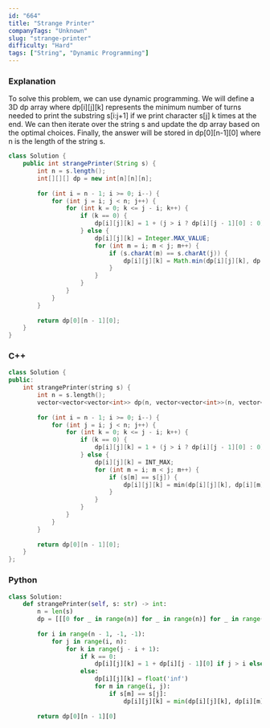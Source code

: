 ```yaml
---
id: "664"
title: "Strange Printer"
companyTags: "Unknown"
slug: "strange-printer"
difficulty: "Hard"
tags: ["String", "Dynamic Programming"]
---
```


### Explanation
To solve this problem, we can use dynamic programming. We will define a 3D dp array where dp[i][j][k] represents the minimum number of turns needed to print the substring s[i:j+1] if we print character s[j] k times at the end. We can then iterate over the string s and update the dp array based on the optimal choices. Finally, the answer will be stored in dp[0][n-1][0] where n is the length of the string s.

```java
class Solution {
    public int strangePrinter(String s) {
        int n = s.length();
        int[][][] dp = new int[n][n][n];
        
        for (int i = n - 1; i >= 0; i--) {
            for (int j = i; j < n; j++) {
                for (int k = 0; k <= j - i; k++) {
                    if (k == 0) {
                        dp[i][j][k] = 1 + (j > i ? dp[i][j - 1][0] : 0);
                    } else {
                        dp[i][j][k] = Integer.MAX_VALUE;
                        for (int m = i; m < j; m++) {
                            if (s.charAt(m) == s.charAt(j)) {
                                dp[i][j][k] = Math.min(dp[i][j][k], dp[i][m][k - 1] + dp[m + 1][j - 1][0]);
                            }
                        }
                    }
                }
            }
        }
        
        return dp[0][n - 1][0];
    }
}
```

### C++
```cpp
class Solution {
public:
    int strangePrinter(string s) {
        int n = s.length();
        vector<vector<vector<int>> dp(n, vector<vector<int>>(n, vector<int>(n)));
        
        for (int i = n - 1; i >= 0; i--) {
            for (int j = i; j < n; j++) {
                for (int k = 0; k <= j - i; k++) {
                    if (k == 0) {
                        dp[i][j][k] = 1 + (j > i ? dp[i][j - 1][0] : 0);
                    } else {
                        dp[i][j][k] = INT_MAX;
                        for (int m = i; m < j; m++) {
                            if (s[m] == s[j]) {
                                dp[i][j][k] = min(dp[i][j][k], dp[i][m][k - 1] + dp[m + 1][j - 1][0]);
                            }
                        }
                    }
                }
            }
        }
        
        return dp[0][n - 1][0];
    }
};
```

### Python
```python
class Solution:
    def strangePrinter(self, s: str) -> int:
        n = len(s)
        dp = [[[0 for _ in range(n)] for _ in range(n)] for _ in range(n)]
        
        for i in range(n - 1, -1, -1):
            for j in range(i, n):
                for k in range(j - i + 1):
                    if k == 0:
                        dp[i][j][k] = 1 + dp[i][j - 1][0] if j > i else 0
                    else:
                        dp[i][j][k] = float('inf')
                        for m in range(i, j):
                            if s[m] == s[j]:
                                dp[i][j][k] = min(dp[i][j][k], dp[i][m][k - 1] + dp[m + 1][j - 1][0])
        
        return dp[0][n - 1][0]
```